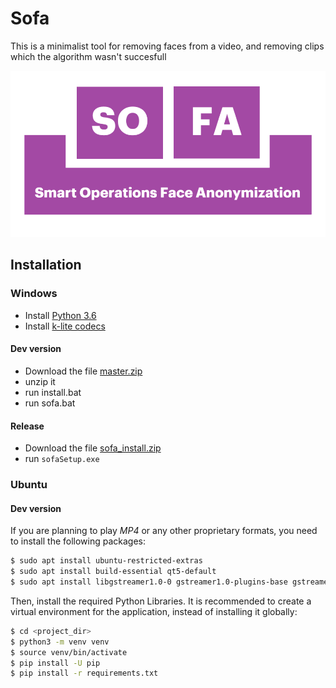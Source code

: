 # Sofa

This is a minimalist tool for removing faces from a video, and removing clips
which the algorithm wasn't succesfull

<p align="center">
  <img src="doc/static/img/tofu.png">
</p>


## Installation

### Windows

* Install <a href="https://www.python.org/ftp/python/3.6.8/python-3.6.8-amd64.exe">Python 3.6</a>
* Install <a href="https://codecguide.com/download_kl.htm">k-lite codecs</a>


#### Dev version

* Download the file <a href="https://github.com/smartops-project/sofa/archive/master.zip">master.zip</a>
* unzip it
* run install.bat
* run sofa.bat

#### Release

* Download the file <a href="https://drive.google.com/drive/folders/1iG3_ZRW80emiX2nW6Gm-G3elYRg-bbkm?usp=sharing">sofa_install.zip</a>
* run `sofaSetup.exe`

### Ubuntu

#### Dev version

If you are planning to play *MP4* or any other proprietary formats, you need
to install the following packages:

``` bash
$ sudo apt install ubuntu-restricted-extras
$ sudo apt install build-essential qt5-default
$ sudo apt install libgstreamer1.0-0 gstreamer1.0-plugins-base gstreamer1.0-plugins-good gstreamer1.0-plugins-bad gstreamer1.0-plugins-ugly gstreamer1.0-libav gstreamer1.0-doc gstreamer1.0-tools gstreamer1.0-x gstreamer1.0-alsa gstreamer1.0-gl gstreamer1.0-gtk3 gstreamer1.0-qt5 gstreamer1.0-pulseaudio
```

Then, install the required Python Libraries.
It is recommended to create a virtual environment for the application, instead
of installing it globally:

```bash
$ cd <project_dir>
$ python3 -m venv venv
$ source venv/bin/activate
$ pip install -U pip
$ pip install -r requirements.txt
```
